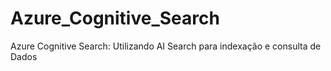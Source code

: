 # Azure_Cognitive_Search
Azure Cognitive Search: Utilizando AI Search para indexação e consulta de Dados
